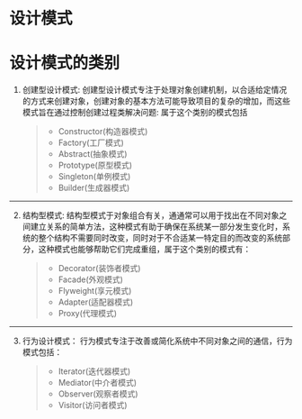 # 设计模式

# 设计模式的类别

1. 创建型设计模式: 创建型设计模式专注于处理对象创建机制，以合适给定情况的方式来创建对象，创建对象的基本方法可能导致项目的复杂的增加，而这些模式旨在通过控制创建过程类解决问题: 属于这个类别的模式包括
    > - Constructor(构造器模式)
    > - Factory(工厂模式)
    > - Abstract(抽象模式)
    > - Prototype(原型模式)
    > - Singleton(单例模式)
    > - Builder(生成器模式)

---
2. 结构型模式: 结构型模式于对象组合有关，通通常可以用于找出在不同对象之间建立关系的简单方法，这种模式有助于确保在系统某一部分发生变化时，系统的整个结构不需要同时改变，同时对于不合适某一特定目的而改变的系统部分，这种模式也能够帮助它们完成重组，属于这个类别的模式有：
    > - Decorator(装饰者模式)
    > - Facade(外观模式)
    > - Flyweight(享元模式)
    > - Adapter(适配器模式)
    > - Proxy(代理模式)

---
3. 行为设计模式： 行为模式专注于改善或简化系统中不同对象之间的通信，行为模式包括：
    > - Iterator(迭代器模式)
    > - Mediator(中介者模式)
    > - Observer(观察者模式)
    > - Visitor(访问者模式)